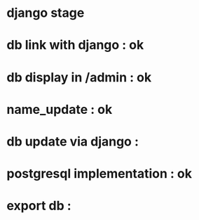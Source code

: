 # django stage
# db link with django		 : ok
# db display in /admin 		 : ok
# name_update 			 : ok
# db update via django		 :
# postgresql implementation	 : ok
# export db 			 :
